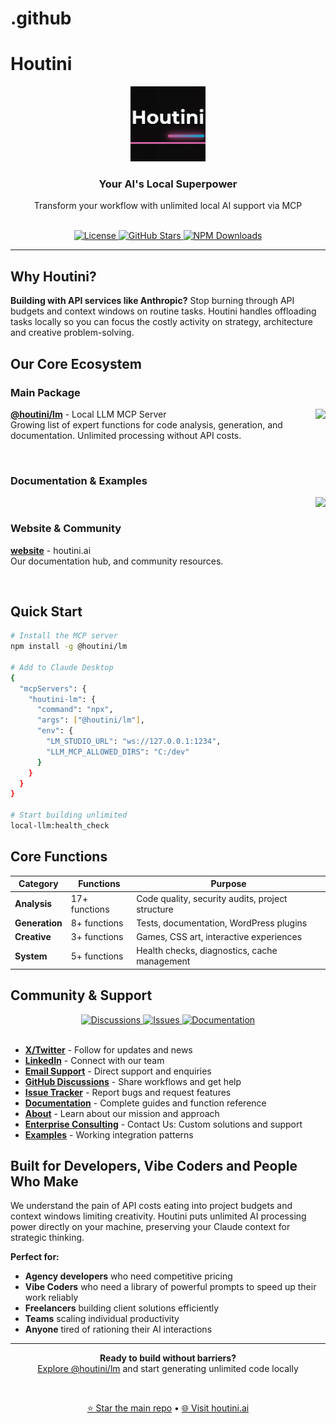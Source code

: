 # .github

# Houtini

<div align="center">
  <img src="https://raw.githubusercontent.com/houtini-ai/.github/refs/heads/main/houtini-logo.jpg" alt="Houtini Logo" height="120">
  
  <h3>Your AI's Local Superpower</h3>
  <p>Transform your workflow with unlimited local AI support via MCP</p>
</div>

<br>

<div align="center">
  <a href="https://github.com/houtini-ai/lm/blob/main/LICENSE">
    <img src="https://img.shields.io/github/license/houtini-ai/lm" alt="License">
  </a>
  <a href="https://github.com/houtini-ai/lm/stargazers">
    <img src="https://img.shields.io/github/stars/houtini-ai/lm?style=social" alt="GitHub Stars">
  </a>
  <a href="https://www.npmjs.com/package/@houtini/lm">
    <img src="https://img.shields.io/npm/dt/@houtini/lm" alt="NPM Downloads">
  </a>
</div>

---

## Why Houtini?

**Building with API services like Anthropic?** Stop burning through API budgets and context windows on routine tasks. Houtini handles offloading tasks locally so you can focus the costly activity on strategy, architecture and creative problem-solving.

## Our Core Ecosystem

### Main Package
<a href="https://github.com/houtini-ai/lm">
  <img align="right" src="https://github-readme-stats.vercel.app/api/pin/?username=houtini-ai&repo=lm&theme=light" />
</a>

**[@houtini/lm](https://github.com/houtini-ai/lm)** - Local LLM MCP Server  
Growing list of expert functions for code analysis, generation, and documentation. Unlimited processing without API costs.

<br clear="right"/>

### Documentation & Examples
<a href="https://github.com/houtini-ai/examples](https://github.com/houtini-ai/lm/blob/main/docs/user-guide-md.md">
  <img align="right" src="https://github-readme-stats.vercel.app/api/pin/?username=houtini-ai&repo=examples&theme=light" />
</a>

<br clear="right"/>

### Website & Community

**[website](https://houtini.ai)** - houtini.ai  
Our documentation hub, and community resources.

<br clear="right"/>

## Quick Start

```bash
# Install the MCP server
npm install -g @houtini/lm

# Add to Claude Desktop
{
  "mcpServers": {
    "houtini-lm": {
      "command": "npx",
      "args": ["@houtini/lm"],
      "env": {
        "LM_STUDIO_URL": "ws://127.0.0.1:1234",
        "LLM_MCP_ALLOWED_DIRS": "C:/dev"
      }
    }
  }
}

# Start building unlimited
local-llm:health_check
```

## Core Functions

| Category | Functions | Purpose |
|----------|-----------|---------|
| **Analysis** | 17+ functions | Code quality, security audits, project structure |
| **Generation** | 8+ functions | Tests, documentation, WordPress plugins |
| **Creative** | 3+ functions | Games, CSS art, interactive experiences |
| **System** | 5+ functions | Health checks, diagnostics, cache management |

## Community & Support

<div align="center">
  <a href="https://github.com/houtini-ai/lm/discussions">
    <img src="https://img.shields.io/badge/GitHub_Discussions-181717?style=for-the-badge&logo=github&logoColor=white" alt="Discussions">
  </a>
  <a href="https://github.com/houtini-ai/lm/issues">
    <img src="https://img.shields.io/badge/Report_Issues-FF6B35?style=for-the-badge&logo=github&logoColor=white" alt="Issues">
  </a>
  <a href="https://github.com/houtini-ai/lm/blob/main/docs/user-guide-md.md">
    <img src="https://img.shields.io/badge/Website-0066FF?style=for-the-badge&logoColor=white" alt="Documentation">
  </a>
</div>

<br>

- **[X/Twitter](https://x.com/houtini_lm)** - Follow for updates and news
- **[LinkedIn](https://www.linkedin.com/company/houtini/)** - Connect with our team
- **[Email Support](mailto:hello@houtini.ai)** - Direct support and enquiries
- **[GitHub Discussions](https://github.com/houtini-ai/lm/discussions)** - Share workflows and get help
- **[Issue Tracker](https://github.com/houtini-ai/lm/issues)** - Report bugs and request features
- **[Documentation](https://houtini.ai/quick-start/)** - Complete guides and function reference
- **[About](https://houtini.ai/about)** - Learn about our mission and approach
- **[Enterprise Consulting](https://houtini.ai/enterprise/)** - Contact Us: Custom solutions and support
- **[Examples](https://github.com/houtini-ai/examples)** - Working integration patterns

## Built for Developers, Vibe Coders and People Who Make

We understand the pain of API costs eating into project budgets and context windows limiting creativity. Houtini puts unlimited AI processing power directly on your machine, preserving your Claude context for strategic thinking.

**Perfect for:**
- **Agency developers** who need competitive pricing
- **Vibe Coders** who need a library of powerful prompts to speed up their work reliably
- **Freelancers** building client solutions efficiently  
- **Teams** scaling individual productivity
- **Anyone** tired of rationing their AI interactions

---

<div align="center">
  <p>
    <strong>Ready to build without barriers?</strong><br>
    <a href="https://github.com/houtini-ai/lm">Explore @houtini/lm</a> and start generating unlimited code locally
  </p>
  
  <br>
  
  <a href="https://github.com/houtini-ai/lm">⭐ Star the main repo</a> • 
  <a href="https://houtini.ai">🌐 Visit houtini.ai</a>
</div>
